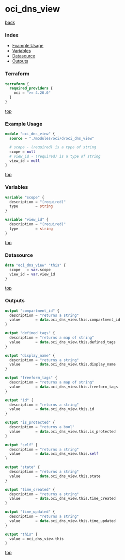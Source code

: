 # oci_dns_view

[back](../oci.md)

### Index

- [Example Usage](#example-usage)
- [Variables](#variables)
- [Datasource](#datasource)
- [Outputs](#outputs)

### Terraform

```terraform
terraform {
  required_providers {
    oci = ">= 4.20.0"
  }
}
```

[top](#index)

### Example Usage

```terraform
module "oci_dns_view" {
  source = "./modules/oci/d/oci_dns_view"

  # scope - (required) is a type of string
  scope = null
  # view_id - (required) is a type of string
  view_id = null
}
```

[top](#index)

### Variables

```terraform
variable "scope" {
  description = "(required)"
  type        = string
}

variable "view_id" {
  description = "(required)"
  type        = string
}
```

[top](#index)

### Datasource

```terraform
data "oci_dns_view" "this" {
  scope   = var.scope
  view_id = var.view_id
}
```

[top](#index)

### Outputs

```terraform
output "compartment_id" {
  description = "returns a string"
  value       = data.oci_dns_view.this.compartment_id
}

output "defined_tags" {
  description = "returns a map of string"
  value       = data.oci_dns_view.this.defined_tags
}

output "display_name" {
  description = "returns a string"
  value       = data.oci_dns_view.this.display_name
}

output "freeform_tags" {
  description = "returns a map of string"
  value       = data.oci_dns_view.this.freeform_tags
}

output "id" {
  description = "returns a string"
  value       = data.oci_dns_view.this.id
}

output "is_protected" {
  description = "returns a bool"
  value       = data.oci_dns_view.this.is_protected
}

output "self" {
  description = "returns a string"
  value       = data.oci_dns_view.this.self
}

output "state" {
  description = "returns a string"
  value       = data.oci_dns_view.this.state
}

output "time_created" {
  description = "returns a string"
  value       = data.oci_dns_view.this.time_created
}

output "time_updated" {
  description = "returns a string"
  value       = data.oci_dns_view.this.time_updated
}

output "this" {
  value = oci_dns_view.this
}
```

[top](#index)